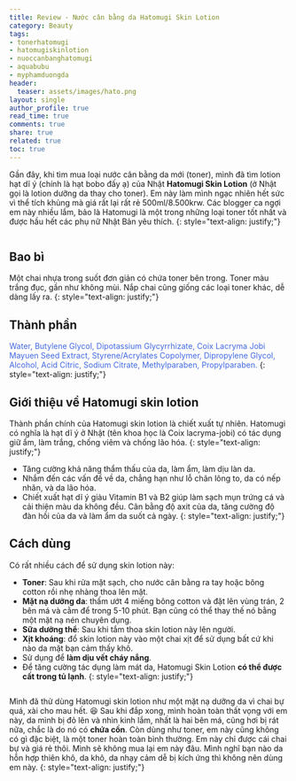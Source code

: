 ```yaml
---
title: Review - Nước cân bằng da Hatomugi Skin Lotion
category: Beauty
tags:
- tonerhatomugi
- hatomugiskinlotion
- nuoccanbanghatomugi
- aquabubu
- myphamduongda
header:
  teaser: assets/images/hato.png
layout: single
author_profile: true
read_time: true
comments: true
share: true
related: true
toc: true
---
```


Gần đây, khi tìm mua loại nước cân bằng da mới (toner), mình đã tìm lotion hạt dĩ ý (chính là hạt bobo đấy ạ) của Nhật **Hatomugi Skin Lotion** (ở Nhật gọi là lotion dưỡng da thay cho toner). Em này làm mình ngạc nhiên hết sức vì thể tích khủng mà giá rất lại rất rẻ 500ml/8.500krw. Các blogger ca ngợi em này nhiều lắm, bảo là Hatomugi là một trong những loại toner tốt nhất và được hầu hết các phụ nữ Nhật Bản yêu thích.
{: style="text-align: justify;"}

<figure style="width: 400px" class="align-center">
  <img src="{{ site.url }}{{ site.baseurl }}/assets/images/hato-1.png" alt="">
  <figcaption></figcaption>
</figure>

## Bao bì
Một chai nhựa trong suốt đơn giản có chứa toner bên trong. Toner màu trắng đục, gần như không mùi. Nắp chai cũng giống các loại toner khác, dễ dàng lấy ra.
{: style="text-align: justify;"}

## Thành phần

<span style="color:royalblue"> Water, Butylene Glycol, Dipotassium Glycyrrhizate, Coix Lacryma Jobi Mayuen Seed Extract, Styrene/Acrylates Copolymer, Dipropylene Glycol, Alcohol, Acid Citric, Sodium Citrate, Methylparaben, Propylparaben. </span>
{: style="text-align: justify;"}

## Giới thiệu về Hatomugi skin lotion

Thành phần chính của Hatomugi skin lotion là chiết xuất tự nhiên. Hatomugi có nghĩa là hạt dĩ ý ở Nhật (tên khoa học là Coix lacryma-jobi) có tác dụng giữ ẩm, làm trắng, chống viêm và chống lão hóa.
{: style="text-align: justify;"}

  * Tăng cường khả năng thẩm thấu của da, làm ẩm, làm dịu làn da.
  * Nhắm đến các vấn đề về da, chẳng hạn như lỗ chân lông to, da có nếp nhăn, và da lão hóa.
  * Chiết xuất hạt dĩ ý giàu Vitamin B1 và B2 giúp làm sạch mụn trứng cá và cải thiện màu da không đều.
Cân bằng độ axit của da, tăng cường độ đàn hồi của da và làm ẩm da suốt cả ngày.
{: style="text-align: justify;"}

## Cách dùng

Có rất nhiều cách để sử dụng skin lotion này:
  * **Toner**: Sau khi rửa mặt sạch, cho nước cân bằng ra tay hoặc bông cotton rồi nhẹ nhàng thoa lên mặt.
  * **Mặt nạ dưỡng da**: thấm ướt 4 miếng bông cotton và đặt lên vùng trán, 2 bên má và cằm để trong 5-10 phút. Bạn cũng có thể thay thế nó bằng một mặt nạ nén chuyên dụng.
  * **Sữa dưỡng thể**: Sau khi tắm thoa skin lotion này lên người.
  * **Xịt khoáng**: đổ skin lotion này vào một chai xịt để sử dụng bất cứ khi nào da mặt bạn cảm thấy khô.
  * Sử dụng để **làm dịu vết cháy nắng**.
  * Để tăng cường tác dụng làm mát da, Hatomugi Skin Lotion **có thể được cất trong tủ lạnh**.
{: style="text-align: justify;"}

<figure style="width: 400px" class="align-center">
  <img src="{{ site.url }}{{ site.baseurl }}/assets/images/hato-2.png" alt="">
  <figcaption></figcaption>
</figure>

Mình đã thử dùng Hatomugi skin lotion như một mặt nạ dưỡng da vì chai bự quá, xài cho mau hết. :laughing:  Sau khi đắp xong, mình hoàn toàn thất vọng với em này, da mình bị đỏ lên và nhìn kinh lắm, nhất là hai bên má, cũng hơi bị rát nữa, chắc là do nó có **chứa cồn**. Còn dùng như toner, em này cũng không có gì đặc biệt, là một toner hoàn toàn bình thường. Em này chỉ được cái chai bự và giá rẻ thôi. Mình sẽ không mua lại em này đâu. Mình nghĩ bạn nào da hỗn hợp thiên khô, da khô, da nhạy cảm dễ bị kích ứng thì không nên dùng em này.
{: style="text-align: justify;"}